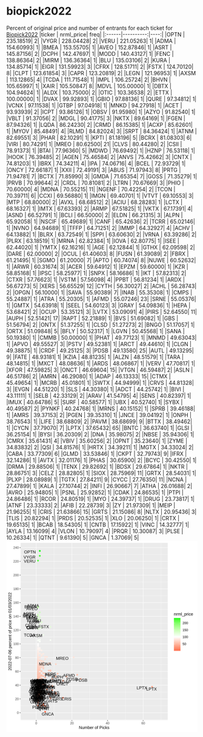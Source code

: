 # biopick2022
Percent of original price and number of entrants for each ticket for [Biopick2022](https://twitter.com/hashtag/Biopick2022)
|ticker | nrml_price| freq|
|:------|----------:|----:|
|OPTN   |  235.18519|    2|
|VYGR   |  228.04428|    2|
|VERU   |  221.05263|    1|
|ADMA   |  154.60993|    1|
|BMEA   |  153.55705|    1|
|AVEO   |  152.87846|    1|
|ASRT   |  145.87156|    2|
|DCPH   |  142.47697|    1|
|MODD   |  140.43127|    1|
|FENC   |  138.86364|    2|
|MIRM   |  136.36364|    1|
|BLU    |  135.03106|    2|
|KURA   |  134.85714|    1|
|EIGR   |  131.59923|    3|
|CFRX   |  128.51711|    2|
|FSTX   |  124.70120|    8|
|CLPT   |  123.61854|    3|
|CAPR   |  123.20819|    2|
|LEGN   |  121.96953|    1|
|AXSM   |  113.12865|    4|
|TCDA   |  111.71548|    1|
|IMPL   |  106.25724|    2|
|BHVN   |  105.65997|    1|
|XAIR   |  105.50847|    8|
|MDVL   |  105.00000|    1|
|DBTX   |  104.94624|    1|
|ALDX   |  103.75000|    2|
|OTIC   |  103.36538|    2|
|ETTX   |  100.00000|    1|
|DVAX   |   99.92893|    1|
|GBIO   |   97.88136|    1|
|QURE   |   97.34812|    1|
|VCNX   |   97.11538|    1|
|GTBP   |   97.04918|    1|
|MNKD   |   94.27918|    1|
|ACET   |   93.93939|    2|
|ICPT   |   93.86126|    1|
|OBSV   |   91.95980|    1|
|AZYO   |   91.82540|    1|
|VBLT   |   91.37056|    2|
|MDGL   |   90.41775|    3|
|NKTX   |   89.64169|    1|
|FGEN   |   87.94326|    1|
|LQDA   |   86.24230|    2|
|CRMD   |   86.15385|    1|
|ACXP   |   85.62601|    1|
|MYOV   |   85.48491|    4|
|RLMD   |   84.82024|    3|
|SRPT   |   84.36424|    1|
|ATNM   |   82.69551|    3|
|PHAR   |   82.10291|    1|
|KPTI   |   81.18196|    5|
|BCRX   |   81.08303|    6|
|VIRI   |   80.74291|    1|
|MREO   |   80.62500|   21|
|CLVS   |   80.44280|    2|
|CSII   |   78.91373|    1|
|BTAI   |   77.96360|    5|
|MDWD   |   76.69492|    1|
|HZNP   |   76.53118|    1|
|HOOK   |   76.39485|    2|
|AGEN   |   75.46584|    2|
|ANVS   |   75.42662|    3|
|CNTX   |   74.81203|    1|
|IBRX   |   74.34211|    4|
|IPA    |   74.06716|    4|
|BCEL   |   72.93729|    1|
|ONCY   |   72.66187|    1|
|XXII   |   72.49191|    3|
|ABUS   |   71.97943|    8|
|PRTG   |   71.94781|    7|
|BCTX   |   71.85990|    3|
|GMDA   |   71.65354|    7|
|GOSS   |   71.35279|    1|
|PRVB   |   70.99644|    2|
|CRDL   |   70.81081|    2|
|LTRN   |   70.67669|    3|
|PHIO   |   70.60000|    4|
|MDNA   |   70.55215|   11|
|NGENF  |   70.42254|    2|
|TCON   |   70.39711|    6|
|CCXI   |   69.56880|    1|
|IMGN   |   69.40701|    1|
|VTVT   |   69.10553|    3|
|MTP    |   68.80000|    2|
|AVXL   |   68.68512|    2|
|ACIU   |   68.28283|    1|
|LCTX   |   68.16327|    1|
|IMTX   |   67.63393|    2|
|ARMP   |   67.51825|    1|
|VKTX   |   67.17391|    4|
|ASND   |   66.52791|    1|
|BCLI   |   66.50000|    2|
|ELDN   |   66.21315|    3|
|ALPN   |   65.92058|    1|
|NSCIF  |   65.49689|    1|
|CANF   |   65.42636|    2|
|TCRR   |   65.02146|    1|
|NVNO   |   64.94689|    1|
|TFFP   |   64.71251|    2|
|IMMP   |   64.32927|    4|
|ACHV   |   64.13882|    1|
|BLRX   |   63.72549|    1|
|SPPI   |   63.60630|    2|
|VRNA   |   63.39286|    2|
|PLRX   |   63.18519|    1|
|MRNA   |   62.82384|    1|
|IOVA   |   62.80775|    1|
|ISEE   |   62.44020|    1|
|YMTX   |   62.16216|    1|
|AGE    |   62.12844|    1|
|GTHX   |   62.09598|    2|
|DARE   |   62.00000|    2|
|OCUL   |   61.40603|    8|
|FUSN   |   61.39089|    2|
|FBRX   |   61.21495|    1|
|SGMO   |   61.20000|    7|
|APTO   |   60.74074|    8|
|NUWE   |   60.52632|    1|
|ARWR   |   60.31674|    3|
|ACER   |   59.64912|    1|
|EPZM   |   59.60000|    1|
|KZR    |   58.85168|    1|
|IPSC   |   58.25977|    1|
|SNPX   |   58.16686|    1|
|IKT    |   57.82313|    2|
|CTXR   |   57.76623|    1|
|VSTM   |   57.56098|    4|
|PPBT   |   56.81234|    1|
|ARDX   |   56.67273|    5|
|XERS   |   56.65529|   12|
|CYTH   |   56.30027|    2|
|ACHL   |   56.28743|    2|
|OPGN   |   56.10000|    1|
|SAVA   |   55.90389|    7|
|INAB   |   55.35308|    1|
|CMPS   |   55.24887|    1|
|ATRA   |   55.20305|    1|
|AFMD   |   55.07246|   23|
|SRNE   |   55.05376|    1|
|GMTX   |   54.63918|    1|
|SEEL   |   54.60123|    3|
|GRAY   |   54.09836|    1|
|HEPA   |   53.68421|    2|
|OCUP   |   53.35121|    3|
|LVTX   |   53.09091|    4|
|PIRS   |   52.64550|   11|
|AUPH   |   52.51421|   17|
|RAPT   |   52.21889|    1|
|BVS    |   51.69082|    1|
|GBS    |   51.56794|    2|
|ONTX   |   51.37255|    1|
|CLSD   |   51.27273|    2|
|BNGO   |   51.17057|    1|
|ORTX   |   51.09848|    5|
|BFLY   |   50.52317|    1|
|LGVN   |   50.45568|    1|
|SANA   |   50.19380|    1|
|CMMB   |   50.00000|    1|
|PHAT   |   49.77123|    1|
|MNMD   |   49.63043|    1|
|APVO   |   49.55527|    3|
|PSTV   |   49.52381|    1|
|ARCT   |   49.44610|    1|
|CLGN   |   49.38875|    1|
|CRDF   |   49.25125|    3|
|PDSB   |   49.13580|   25|
|AUTL   |   49.13295|    9|
|FATE   |   48.93181|    1|
|KZIA   |   48.81235|    1|
|ALZN   |   48.51579|    1|
|TARA   |   48.14815|    1|
|MXCT   |   48.08636|    1|
|ARDS   |   48.06867|    1|
|VERV   |   47.70817|    1|
|XFOR   |   47.59825|    3|
|ONCT   |   46.69604|   15|
|VTGN   |   46.59487|    2|
|ASLN   |   46.51786|    2|
|AMRN   |   46.29080|    1|
|ADAP   |   46.13333|   15|
|CTMX   |   45.49654|    1|
|MCRB   |   45.01801|    1|
|SWTX   |   44.94999|    1|
|CRVS   |   44.81328|    3|
|EVGN   |   44.51220|    1|
|SLS    |   44.30380|    1|
|ADCT   |   44.25742|    1|
|BIVI   |   43.11111|    1|
|SELB   |   42.33129|    2|
|ARAV   |   41.54795|    4|
|SENS   |   40.82397|    1|
|IMUX   |   40.64786|    5|
|SURF   |   40.58577|    1|
|UBX    |   40.52740|    1|
|SYBX   |   40.49587|    2|
|PYNKF  |   40.24768|    1|
|MRNS   |   40.15152|    1|
|SPRB   |   39.46188|    1|
|AMRS   |   39.37153|    2|
|PGEN   |   39.35310|    1|
|JNCE   |   39.04192|    1|
|ONPH   |   38.76543|    1|
|LIFE   |   38.68809|    2|
|PAVM   |   38.68699|    9|
|BTTX   |   38.49462|    1|
|CYCN   |   37.79070|    7|
|LPTX   |   37.65432|   65|
|BNTC   |   36.63740|    1|
|GLSI   |   36.25154|    1|
|BYSI   |   36.20309|    2|
|DNA    |   35.98075|    2|
|NBSE   |   35.94306|    1|
|CMRX   |   35.61431|    4|
|VBIV   |   35.60256|    2|
|OPNT   |   35.23640|    1|
|ZYME   |   34.83832|    2|
|QSI    |   34.81576|    1|
|HRTX   |   34.39211|    1|
|MGTX   |   34.33024|    2|
|CABA   |   33.77309|    6|
|GLMD   |   33.53846|    1|
|CKPT   |   32.79743|    9|
|IFRX   |   32.14286|    1|
|AVTX   |   32.01176|    1|
|PHAS   |   30.65900|    2|
|BCYC   |   30.42550|    1|
|DRMA   |   29.88506|    1|
|TENX   |   29.82692|    1|
|BDSX   |   29.67864|    1|
|NKTR   |   28.86751|    3|
|CELZ   |   28.82805|    1|
|SIOX   |   28.75969|   11|
|GRTX   |   28.54031|    1|
|PLXP   |   28.08989|    1|
|TGTX   |   27.84211|    9|
|CYCC   |   27.76350|   11|
|NCNA   |   27.47899|    1|
|KALA   |   27.10744|    2|
|INFI   |   26.90667|    7|
|ATHA   |   26.01688|    2|
|AVRO   |   25.94805|    1|
|PSNL   |   25.92852|    1|
|CDAK   |   24.86535|    1|
|PTPI   |   24.86486|    1|
|RCOR   |   24.80519|    1|
|MYO    |   24.39737|    1|
|DRUG   |   23.73817|    1|
|ATNF   |   23.33333|    2|
|AFIB   |   22.28739|    3|
|ZY     |   21.97309|    1|
|MEIP   |   21.96255|    1|
|CRIS   |   21.63866|   15|
|GRTS   |   21.15086|    8|
|NLTX   |   20.95436|    3|
|TLIS   |   20.82294|    1|
|PRDS   |   20.52535|    1|
|XLO    |   20.06250|    1|
|CRTX   |   19.65135|    1|
|BCAB   |   18.54305|    1|
|CNTB   |   17.15922|    1|
|VINC   |   14.32777|    1|
|AYLA   |   13.16099|    4|
|VLON   |   10.79097|    4|
|PRQR   |   10.30087|    3|
|PLSE   |   10.26334|    1|
|QTNT   |    9.61390|    5|
|GNCA   |    1.37069|    5|
![retvspicks](biopicks.png?raw=true)
